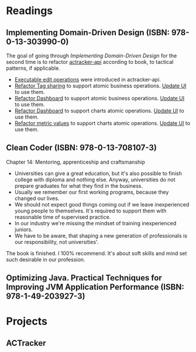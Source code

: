 # Readings

## Implementing Domain-Driven Design (ISBN: 978-0-13-303990-0)

The goal of going through *Implementing Domain-Driven Design* for the second time is to refactor
[actracker-api](https://github.com/marcinciapa/actracker-api) according to book, to tactical patterns, if
applicable.

- [Executable edit operations](https://github.com/marcinciapa/actracker-api/pull/89) were introduced in actracker-api.
- [Refactor Tag sharing](https://github.com/marcinciapa/actracker-api/pull/90) to support atomic business operations.
  [Update UI](https://github.com/marcinciapa/actracker-ui/pull/52) to use them.
- [Refactor Dashboard](https://github.com/marcinciapa/actracker-api/pull/91) to support atomic business operations.
  [Update UI](https://github.com/marcinciapa/actracker-ui/pull/53) to use them.
- [Refactor Dashboard](https://github.com/marcinciapa/actracker-api/pull/92) to support charts atomic operations.
  [Update UI](https://github.com/marcinciapa/actracker-ui/pull/54) to use them.
- [Refactor metric values](https://github.com/marcinciapa/actracker-api/pull/93) to support charts atomic operations.
  [Update UI](https://github.com/marcinciapa/actracker-ui/pull/56) to use them.

## Clean Coder (ISBN: 978-0-13-708107-3)

Chapter 14: Mentoring, apprenticeship and craftsmanship

- Universities can give a great education, but it's also possible to finish college with diploma and nothing else.
  Anyway, universities do not prepare graduates for what they find in the business.
- Usually we remember our first working programs, because they changed our lives.
- We should not expect good things coming out if we leave inexperienced young people to themselves. It's required to
  support them with reasonable time of supervised practice.
- In our industry we're missing the mindset of training inexperienced juniors.
- We have to be aware, that shaping a new generation of professionals is our responsibility, not universities'.

The book is finished. I 100% recommend. It's about soft skills and mind set such desirable in our profession.

## Optimizing Java. Practical Techniques for Improving JVM Application Performance (ISBN: 978-1-49-203927-3)


# Projects

## ACTracker
